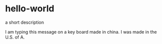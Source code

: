 # hello-world
a short description

I am typing this message on a key board made in china. I was made in the U.S. of A.

